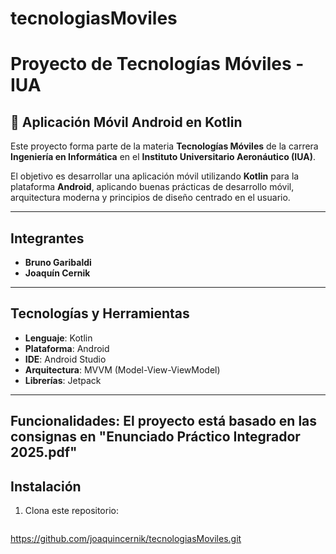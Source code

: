 # tecnologiasMoviles
# Proyecto de Tecnologías Móviles - IUA

## 📱 Aplicación Móvil Android en Kotlin

Este proyecto forma parte de la materia **Tecnologías Móviles** de la carrera **Ingeniería en Informática** en el **Instituto Universitario Aeronáutico (IUA)**.

El objetivo es desarrollar una aplicación móvil utilizando **Kotlin** para la plataforma **Android**, aplicando buenas prácticas de desarrollo móvil, arquitectura moderna y principios de diseño centrado en el usuario.

---

## Integrantes

- **Bruno Garibaldi**
- **Joaquín Cernik**

---

## Tecnologías y Herramientas

- **Lenguaje**: Kotlin
- **Plataforma**: Android
- **IDE**: Android Studio
- **Arquitectura**: MVVM (Model-View-ViewModel)
- **Librerías**: Jetpack

---

## Funcionalidades: El proyecto está basado en las consignas en "Enunciado Práctico Integrador 2025.pdf"


## Instalación

1. Clona este repositorio:
   ```bash
https://github.com/joaquincernik/tecnologiasMoviles.git